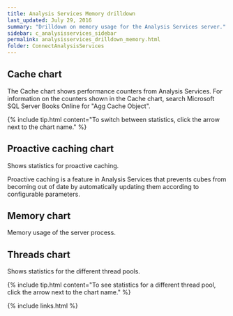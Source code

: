 ```yaml
---
title: Analysis Services Memory drilldown
last_updated: July 29, 2016
summary: "Drilldown on memory usage for the Analysis Services server."
sidebar: c_analysisservices_sidebar
permalink: analysisservices_drilldown_memory.html
folder: ConnectAnalysisServices
---
```



## Cache chart

The Cache chart shows performance counters from Analysis Services. For information on the counters shown in the Cache chart, search Microsoft SQL Server Books Online for "Agg Cache Object".

{% include tip.html content="To switch between statistics, click the arrow next to the chart name." %}

## Proactive caching chart

Shows statistics for proactive caching.

Proactive caching is a feature in Analysis Services that prevents cubes from becoming out of date by automatically updating them according to configurable parameters.

## Memory chart

Memory usage of the server process.

## Threads chart

Shows statistics for the different thread pools.

{% include tip.html content="To see statistics for a different thread pool, click the arrow next to the chart name." %}


{% include links.html %}
